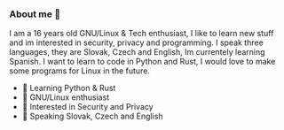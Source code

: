 ### About me 🥞
I am a 16 years old GNU/Linux & Tech enthusiast, I like to learn new stuff and im interested in security, privacy and programming. I speak three languages, they are Slovak, Czech and English, Im currentely learning Spanish. I want to learn to code in Python and Rust, I would love to make some programs for Linux in the future. 
 
 - 🐍 Learning Python & Rust
 - 🐧 GNU/Linux enthusiast
 - 🔐 Interested in Security and Privacy
 - 📣 Speaking Slovak, Czech and English
  

